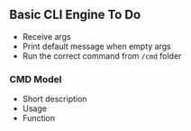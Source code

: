 ## Basic CLI Engine To Do
- Receive args
- Print default message when empty args
- Run the correct command from `/cmd` folder

### CMD Model
- Short description
- Usage
- Function